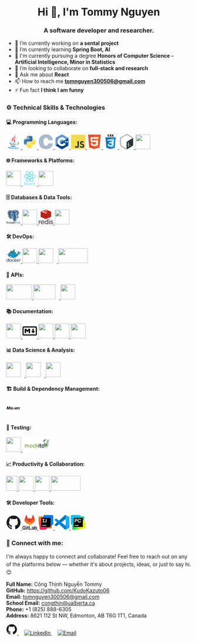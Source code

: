 <h1 align="center">Hi 👋, I'm Tommy Nguyen</h1>
<h3 align="center">A software developer and researcher.</h3>

- 🔭 I’m currently working on **a sental project**  
- 🌱 I’m currently learning **Spring Boot, AI**  
- 📜 I'm currently pursuing a degree **Honors of Computer Science - Artificial Intelligence, Minor in Statistics**  
- 👯 I’m looking to collaborate on **full-stack and research**  
- 💬 Ask me about **React**  
- 📫 How to reach me **tomnguyen300506@gmail.com**  
- ⚡ Fun fact **I think I am funny**  


<h3 align="left">⚙️ Technical Skills & Technologies </h3>
<h4 align="left">💻 Programming Languages: </h4>
<p>
  <a href="https://www.oracle.com/java/technologies/javase/jdk17-archive-downloads.html">
    <img src="https://raw.githubusercontent.com/devicons/devicon/master/icons/java/java-original.svg" width="40" height="40"/>
  </a>
  <a href="https://www.python.org/downloads/">
    <img src="https://raw.githubusercontent.com/devicons/devicon/master/icons/python/python-original.svg" width="40" height="40"/>
  </a>
  <a href="https://www.geeksforgeeks.org/c/c-programming-language/">
    <img src="https://raw.githubusercontent.com/devicons/devicon/master/icons/c/c-original.svg" width="40" height="40"/>
  </a>
  <a href="https://www.w3schools.com/cpp/">
    <img src="https://raw.githubusercontent.com/devicons/devicon/master/icons/cplusplus/cplusplus-original.svg" width="40" height="40"/>
  </a>
  <a href="https://www.w3schools.com/js/">
    <img src="https://raw.githubusercontent.com/devicons/devicon/master/icons/javascript/javascript-original.svg" width="40" height="40"/>
  </a>
  <a href="https://www.w3schools.com/html/">
    <img src="https://raw.githubusercontent.com/devicons/devicon/master/icons/html5/html5-original.svg" width="40" height="40"/>
  </a>
  <a href="https://www.w3schools.com/css/">
    <img src="https://raw.githubusercontent.com/devicons/devicon/master/icons/css3/css3-original-wordmark.svg" width="40" height="40"/>
  </a>    
  <a href="https://www.gnu.org/software/bash/">
    <img src="https://raw.githubusercontent.com/devicons/devicon/master/icons/bash/bash-original.svg" width="40" height="40"/>
  </a>
  <a href="https://www.r-project.org/">
    <img src="https://upload.wikimedia.org/wikipedia/commons/1/1b/R_logo.svg" width="40" height="40"/>
  </a>
</p>

<h4 align="left">🌐 Frameworks & Platforms:</h4>
<p>
  <a href="https://spring.io/projects/spring-boot">
    <img src="https://www.vectorlogo.zone/logos/springio/springio-icon.svg" width="40" height="40"/>
  </a>
  <a href="https://react.dev/">
    <img src="https://raw.githubusercontent.com/devicons/devicon/master/icons/react/react-original-wordmark.svg" width="40" height="40"/>
  </a>
  <a href="https://vite.dev/">
    <img src="https://vitejs.dev/logo.svg" width="40" height="40"/>
  </a>
</p>

<h4 align="left">🗄️ Databases & Data Tools:</h4>
<p>
  <a href="https://www.postgresql.org/">
    <img src="https://raw.githubusercontent.com/devicons/devicon/master/icons/postgresql/postgresql-original-wordmark.svg" width="40" height="40"/>
  </a>
  <a href="https://firebase.google.com/">
    <img src="https://www.vectorlogo.zone/logos/firebase/firebase-icon.svg" width="40" height="40"/>
  </a>
  <a href="https://redis.io/">
    <img src="https://raw.githubusercontent.com/devicons/devicon/master/icons/redis/redis-original-wordmark.svg" width="40" height="40"/>
  </a>
  <a href="https://www.liquibase.com/">
    <img src="https://pic.vsixhub.com/d5/ba/adito.liquibase-integration-logo.webp" width="40" height="40"/>
  </a>
</p>

<h4 align="left">🛠️ DevOps:</h4>
<p>
  <a href="https://www.docker.com/">
    <img src="https://raw.githubusercontent.com/devicons/devicon/master/icons/docker/docker-original-wordmark.svg" width="40" height="40"/>
  </a>
  <a href="https://kafka.apache.org/">
    <img src="https://www.svgrepo.com/show/353950/kafka.svg" width="40" height="40"/>
  </a>
  <a href="https://www.keycloak.org/">
    <img src="https://upload.wikimedia.org/wikipedia/commons/2/29/Keycloak_Logo.png" width="40" height="40" style="margin-right:10px"/>
  </a>
  <a href="https://zookeeper.apache.org/">
    <img src="https://upload.wikimedia.org/wikipedia/commons/thumb/7/77/Apache_ZooKeeper_logo.svg/1200px-Apache_ZooKeeper_logo.svg.png" width="80" height="40"/>
  </a>
</p>

<h4 align="left">🔌 APIs:</h4>
<p>
  <a href="https://www.geeksforgeeks.org/node-js/rest-api-introduction/">
    <img src="https://miro.medium.com/v2/resize:fit:440/1*J3G3akaMpUOLegw0p0qthA.png" width="70" height="40">
  </a>
  <a href="https://www.geeksforgeeks.org/java/spring-cloud-gateway/">
    <img src="https://www.clipartmax.com/png/full/195-1955230_cloud-gateway-spring-cloud-contract-logo.png" width="60" height="40" style="margin-right:10px"/>
  </a>
  <a href="https://grpc.io/">
    <img src="https://grpc.io/img/logos/grpc-icon-color.png" width="40" height="40"/>
  </a>
</p>

<h4 align="left">📚 Documentation:</h4>
<p>
  <a href="https://docs.google.com/">
    <img src="https://cdn-icons-png.flaticon.com/512/5968/5968517.png" width="40" height="40"/>
  </a>
  <a href="https://www.markdownguide.org/getting-started/">
    <img src="https://raw.githubusercontent.com/devicons/devicon/master/icons/markdown/markdown-original.svg" width="40" height="40"/>
  </a>
  <a href="https://swagger.io/">
    <img src="https://raw.githubusercontent.com/marwin1991/profile-technology-icons/refs/heads/main/icons/swagger.png" width="40" height="40" />
  </a>
  <a href="https://www.postman.com/">
    <img src="https://www.vectorlogo.zone/logos/getpostman/getpostman-icon.svg" width="40" height="40"/>
  </a>
  <a href="https://insomnia.rest/">
    <img src="https://images.seeklogo.com/logo-png/39/2/insomnia-logo-png_seeklogo-398689.png" width="40" height="40"/>
  </a>
</p>

<h4 align="left">📊 Data Science & Analysis:</h4>
<p>
  <a href="https://numpy.org/">
    <img src="https://cdn.freelogovectors.net/wp-content/uploads/2022/07/numpy-logo-freelogovectors.net_.png" width="40" height="40" style="margin-right:10px"/>
  </a>
  <a href="https://matplotlib.org/">
    <img src="https://matplotlib.org/_static/images/documentation.svg" width="40" height="40" style="margin-right:10px"/>
  </a>
  <a href="https://www.ibm.com/products/spss">
    <img src="https://www.buyalicence.com/wp-content/uploads/2019/03/ibm-spss-icon.png" width="40" height="40"/>
  </a>
</p>

<h4 align="left">🏗️ Build & Dependency Management:</h4>
<p>
  <a href="https://maven.apache.org/">
    <img src="https://raw.githubusercontent.com/devicons/devicon/master/icons/maven/maven-original-wordmark.svg" width="40" height="40"/>
  </a>
</p>

<h4 align="left">🧪 Testing:</h4>
<p>
  <a href="https://junit.org/">
    <img src="https://junit.org/junit5/assets/img/junit5-logo.png" width="40" height="40"/>
  </a>
  <a href="https://site.mockito.org/">
  <img src="https://raw.githubusercontent.com/mockito/mockito/main/config/javadoc/resources/org/mockito/logo.png" width="80" height="40"/>
  </a>
</p>

<h4 align="left">📈 Productivity & Collaboration:</h4>
<p>
  <a href="https://docs.google.com/spreadsheets/">
    <img src="https://upload.wikimedia.org/wikipedia/commons/thumb/3/30/Google_Sheets_logo_%282014-2020%29.svg/1498px-Google_Sheets_logo_%282014-2020%29.svg.png" width="30" height="40"/>
  </a>
  <a href="https://canva.com/">
    <img src="https://static.vecteezy.com/system/resources/previews/048/759/334/non_2x/canva-transparent-icon-free-png.png" width="40" height="40"/>
  </a>
  <a href="https://www.figma.com/">
    <img src="https://www.vectorlogo.zone/logos/figma/figma-icon.svg" width="40" height="40"/>
  </a>
  <a href="https://www.atlassian.com/software/jira">
    <img src="https://upload.wikimedia.org/wikipedia/commons/thumb/8/8a/Jira_Logo.svg/2560px-Jira_Logo.svg.png" width="80" height="40"/>
  </a>
</p>

<h4 align="left">🛠️ Developer Tools:</h4>
<p>
  <a href="https://github.com/">
  <img src="https://raw.githubusercontent.com/devicons/devicon/master/icons/github/github-original.svg" width="40" height="40"/>
  </a>
  <a href="https://about.gitlab.com/">
  <img src="https://raw.githubusercontent.com/devicons/devicon/master/icons/gitlab/gitlab-original-wordmark.svg" width="40" height="40"/>
  </a>
  <a href="https://www.jetbrains.com/idea/">
  <img src="https://raw.githubusercontent.com/devicons/devicon/master/icons/intellij/intellij-original.svg" width="40" height="40"/>
  </a>
  <a href="https://code.visualstudio.com/">
  <img src="https://raw.githubusercontent.com/devicons/devicon/master/icons/vscode/vscode-original.svg" width="40" height="40"/>
  </a>
  <a href="https://www.jetbrains.com/pycharm/">
  <img src="https://raw.githubusercontent.com/devicons/devicon/master/icons/pycharm/pycharm-original.svg" width="40" height="40"/>
  </a>
</p>


<h3 align="left">🤝 Connect with me: </h3>
<p align="left" style="font-size:14px; max-width:600px; line-height:1.5;">
  I'm always happy to connect and collaborate! Feel free to reach out on any of the platforms below — whether it's about projects, ideas, or just to say hi. 😊
</p>

<ul style="list-style:none; padding-left:0; font-size:14px; max-width:600px;">
  <li><strong>Full Name:</strong> Công Thịnh Nguyễn Tommy </li>
  <li><strong>GitHub:</strong> <a href="https://github.com/KudoKazuto06" target="_blank">https://github.com/KudoKazuto06</a></li>
  <li><strong>Email:</strong> <a href="mailto:tomnguyen300506@gmail.com">tomnguyen300506@gmail.com</a></li>
  <li><strong>School Email:</strong> <a href="mailto:congthin@ualberta.ca">congthin@ualberta.ca</a></li>
  <li><strong>Phone:</strong> +1 (825) 888-6305</li>
  <li><strong>Address:</strong> 8621 112 St NW, Edmonton, AB T6G 1T1, Canada</li>
</ul>

<p align="left">
  <a href="https://github.com/tommynguyen" target="_blank" style="margin-right:15px;">
    <img src="https://raw.githubusercontent.com/devicons/devicon/master/icons/github/github-original.svg" width="30" height="30" alt="GitHub"/>
  </a>
  <a href="https://linkedin.com/in/tommynguyen" target="_blank" style="margin-right:15px;">
    <img src="https://cdn-icons-png.flaticon.com/512/174/174857.png" width="30" height="30" alt="LinkedIn"/>
  </a>
  <a href="mailto:tomnguyen300506@gmail.com" target="_blank" style="margin-right:15px;">
    <img src="https://cdn-icons-png.flaticon.com/512/732/732200.png" width="30" height="30" alt="Email"/>
  </a>
</p>
